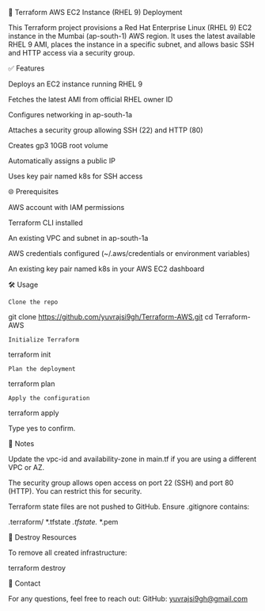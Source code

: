 🚀 Terraform AWS EC2 Instance (RHEL 9) Deployment

This Terraform project provisions a Red Hat Enterprise Linux (RHEL 9) EC2 instance in the Mumbai (ap-south-1) AWS region. It uses the latest available RHEL 9 AMI, places the instance in a specific subnet, and allows basic SSH and HTTP access via a security group.

✅ Features

Deploys an EC2 instance running RHEL 9

Fetches the latest AMI from official RHEL owner ID

Configures networking in ap-south-1a

Attaches a security group allowing SSH (22) and HTTP (80)

Creates gp3 10GB root volume

Automatically assigns a public IP

Uses key pair named k8s for SSH access

🌐 Prerequisites

AWS account with IAM permissions

Terraform CLI installed

An existing VPC and subnet in ap-south-1a

AWS credentials configured (~/.aws/credentials or environment variables)

An existing key pair named k8s in your AWS EC2 dashboard

🛠️ Usage

    Clone the repo

git clone https://github.com/yuvrajsi9gh/Terraform-AWS.git cd Terraform-AWS

    Initialize Terraform

terraform init

    Plan the deployment

terraform plan

    Apply the configuration

terraform apply

Type yes to confirm.

📌 Notes

Update the vpc-id and availability-zone in main.tf if you are using a different VPC or AZ.

The security group allows open access on port 22 (SSH) and port 80 (HTTP). You can restrict this for security.

Terraform state files are not pushed to GitHub. Ensure .gitignore contains:

.terraform/
*.tfstate
*.tfstate.*
*.pem

🧹 Destroy Resources

To remove all created infrastructure:

terraform destroy

📧 Contact

For any questions, feel free to reach out: GitHub: yuvrajsi9gh@gmail.com
